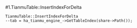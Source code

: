 #1.TianmuTable::InsertIndexForDelta

```
TianmuTable::InsertIndexForDelta
--tab = ha_tianmu_engine_->GetTableIndex(share->Path());
```